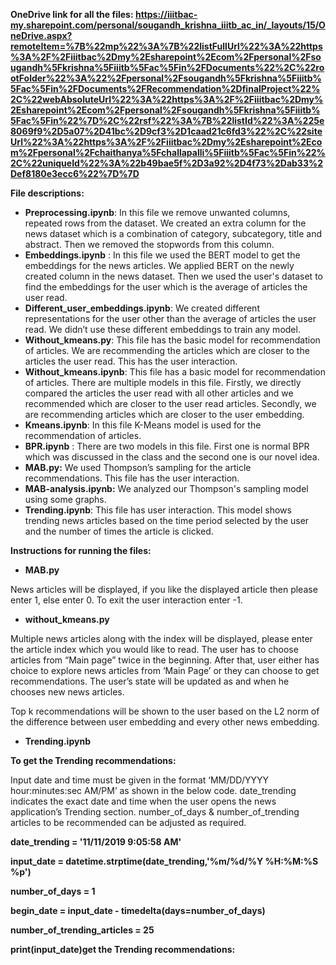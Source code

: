 ﻿**OneDrive link for all the files: <https://iiitbac-my.sharepoint.com/personal/sougandh_krishna_iiitb_ac_in/_layouts/15/OneDrive.aspx?remoteItem=%7B%22mp%22%3A%7B%22listFullUrl%22%3A%22https%3A%2F%2Fiiitbac%2Dmy%2Esharepoint%2Ecom%2Fpersonal%2Fsougandh%5Fkrishna%5Fiiitb%5Fac%5Fin%2FDocuments%22%2C%22rootFolder%22%3A%22%2Fpersonal%2Fsougandh%5Fkrishna%5Fiiitb%5Fac%5Fin%2FDocuments%2FRecommendation%2DfinalProject%22%2C%22webAbsoluteUrl%22%3A%22https%3A%2F%2Fiiitbac%2Dmy%2Esharepoint%2Ecom%2Fpersonal%2Fsougandh%5Fkrishna%5Fiiitb%5Fac%5Fin%22%7D%2C%22rsf%22%3A%7B%22listId%22%3A%225e8069f9%2D5a07%2D41bc%2D9cf3%2D1caad21c6fd3%22%2C%22siteUrl%22%3A%22https%3A%2F%2Fiiitbac%2Dmy%2Esharepoint%2Ecom%2Fpersonal%2Fchaithanya%5Fchallapalli%5Fiiitb%5Fac%5Fin%22%2C%22uniqueId%22%3A%22b49bae5f%2D3a92%2D4f73%2Dab33%2Def8180e3ecc6%22%7D%7D>**

**File descriptions:**

- **Preprocessing.ipynb**: In this file we remove unwanted columns, repeated rows from the dataset. We created an extra column for the news dataset which is a combination of category, subcategory, title and abstract. Then we removed the stopwords from this column.
- **Embeddings.ipynb** : In this file we used the BERT model to get the embeddings for the news articles. We applied BERT on the newly created column in the news dataset. Then we used the user's dataset to find the embeddings for the user which is the average of articles the user read.
- **Different\_user\_embeddings.ipynb**: We created different representations for the user other than the average of articles the user read. We didn’t use these different embeddings to train any model.
- **Without\_kmeans.py**: This file has the basic model for recommendation of articles. We are recommending the articles which are closer to the articles the user read. This has the user interaction.
- **Without\_kmeans.ipynb**: This file has a basic model for recommendation of articles. There are multiple models in this file. Firstly, we directly compared the articles the user read with all other articles and we recommended which are closer to the user read articles. Secondly, we are recommending articles which are closer to the user embedding.
- **Kmeans.ipynb**: In this file K-Means model is used for the recommendation of articles.
- **BPR.ipynb** : There are two models in this file. First one is normal BPR which was discussed in the class and the second one is our novel idea.
- **MAB.py:** We used Thompson’s sampling for the article recommendations. This file has the user interaction.
- **MAB-analysis.ipynb:** We analyzed our Thompson's sampling model using some graphs.
- **Trending.ipynb**: This file has user interaction. This model shows trending news articles based on the time period selected by the user and the number of times the article is clicked.

**Instructions for running the files:**

- **MAB.py** 

News articles will be displayed, if you like the displayed article then please enter 1, else enter 0. To exit the user interaction enter -1.


- **without\_kmeans.py**

Multiple news articles along with the index will be displayed, please enter the article index which you would like to read. The user has to choose articles from “Main page” twice in the beginning. After that, user either has choice to explore news articles from ‘Main Page’ or they can choose to get recommendations. The user’s state will be updated as and when he chooses new news articles.

Top k recommendations will be shown to the user based on the L2 norm of the difference between user embedding and every other news embedding.

- **Trending.ipynb**

**To get the Trending recommendations:**

Input date and time must be given in the format ‘MM/DD/YYYY hour:minutes:sec AM/PM’ as shown in the below code. date\_trending indicates the exact date and time when the user opens the news application’s Trending section. number\_of\_days & number\_of\_trending articles to be recommended can be adjusted as required.

**date\_trending = '11/11/2019 9:05:58 AM'**

**input\_date = datetime.strptime(date\_trending,'%m/%d/%Y %H:%M:%S %p')**

**number\_of\_days = 1**

**begin\_date = input\_date - timedelta(days=number\_of\_days)**

**number\_of\_trending\_articles = 25**

**print(input\_date)get the Trending recommendations:**


